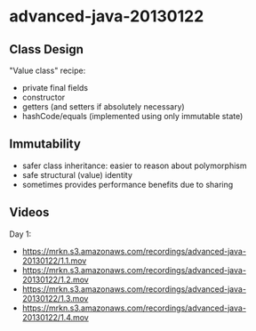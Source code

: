 advanced-java-20130122
======================

Class Design
------------

"Value class" recipe:

* private final fields
* constructor
* getters (and setters if absolutely necessary)
* hashCode/equals (implemented using only immutable state)

Immutability
------------

* safer class inheritance: easier to reason about polymorphism
* safe structural (value) identity
* sometimes provides performance benefits due to sharing

Videos
------

Day 1:

* https://mrkn.s3.amazonaws.com/recordings/advanced-java-20130122/1.1.mov
* https://mrkn.s3.amazonaws.com/recordings/advanced-java-20130122/1.2.mov
* https://mrkn.s3.amazonaws.com/recordings/advanced-java-20130122/1.3.mov
* https://mrkn.s3.amazonaws.com/recordings/advanced-java-20130122/1.4.mov

